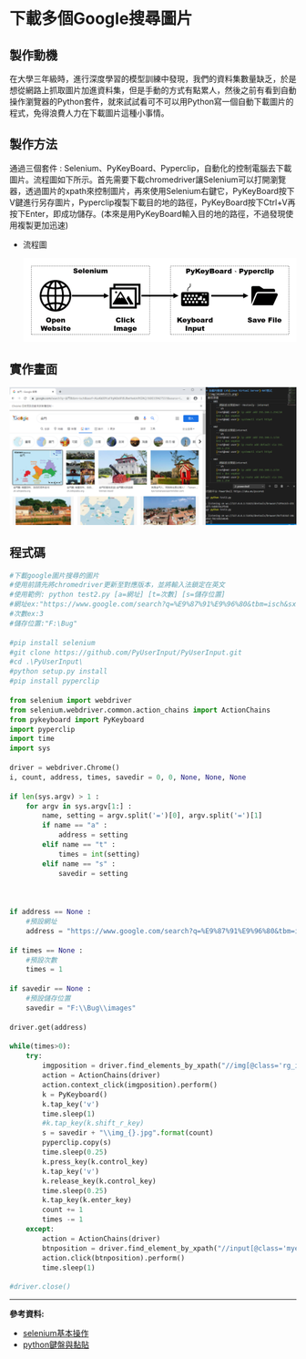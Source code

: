 # 下載多個Google搜尋圖片

## 製作動機

在大學三年級時，進行深度學習的模型訓練中發現，我們的資料集數量缺乏，於是想從網路上抓取圖片加進資料集，但是手動的方式有點累人，然後之前有看到自動操作瀏覽器的Python套件，就來試試看可不可以用Python寫一個自動下載圖片的程式，免得浪費人力在下載圖片這種小事情。

## 製作方法

通過三個套件 : Selenium、PyKeyBoard、Pyperclip，自動化的控制電腦去下載圖片。流程圖如下所示。首先需要下載chromedriver讓Selenium可以打開瀏覽器，透過圖片的xpath來控制圖片，再來使用Selenium右鍵它，PyKeyBoard按下V鍵進行另存圖片，Pyperclip複製下載目的地的路徑，PyKeyBoard按下Ctrl+V再按下Enter，即成功儲存。(本來是用PyKeyBoard輸入目的地的路徑，不過發現使用複製更加迅速)

- 流程圖

    ![](img/GoogleSearchImgDownload/1.png)

## 實作畫面

![](img/GoogleSearchImgDownload/2.png)

## 程式碼

```py
#下載google圖片搜尋的圖片
#使用前請先將chromedriver更新至對應版本，並將輸入法鎖定在英文
#使用範例: python test2.py [a=網址] [t=次數] [s=儲存位置]
#網址ex:"https://www.google.com/search?q=%E9%87%91%E9%96%80&tbm=isch&sxsrf=ALeKk00YcxFlhjA0b6Fl8UBwHwkJv9YZAQ:1600339427551&source=lnms&sa=X&ved=0ahUKEwjol-X4gPDrAhWuGaYKHeFjCkoQ_AUIDSgD&biw=1707&bih=748&dpr=1.13"
#次數ex:3
#儲存位置:"F:\Bug"

#pip install selenium
#git clone https://github.com/PyUserInput/PyUserInput.git 
#cd .\PyUserInput\
#python setup.py install
#pip install pyperclip

from selenium import webdriver
from selenium.webdriver.common.action_chains import ActionChains
from pykeyboard import PyKeyboard
import pyperclip
import time
import sys

driver = webdriver.Chrome()  
i, count, address, times, savedir = 0, 0, None, None, None

if len(sys.argv) > 1 :
    for argv in sys.argv[1:] :
        name, setting = argv.split('=')[0], argv.split('=')[1]
        if name == "a" : 
            address = setting
        elif name == "t" : 
            times = int(setting)
        elif name == "s" : 
            savedir = setting

    

if address == None :
    #預設網址
    address = "https://www.google.com/search?q=%E9%87%91%E9%96%80&tbm=isch&sxsrf=ALeKk00YcxFlhjA0b6Fl8UBwHwkJv9YZAQ:1600339427551&source=lnms&sa=X&ved=0ahUKEwjol-X4gPDrAhWuGaYKHeFjCkoQ_AUIDSgD&biw=1707&bih=748&dpr=1.13"

if times == None :
    #預設次數
    times = 1

if savedir == None :
    #預設儲存位置
    savedir = "F:\\Bug\\images"

driver.get(address)

while(times>0):
    try:
        imgposition = driver.find_elements_by_xpath("//img[@class='rg_i Q4LuWd']")[count]        
        action = ActionChains(driver)
        action.context_click(imgposition).perform()
        k = PyKeyboard()
        k.tap_key('v')
        time.sleep(1)
        #k.tap_key(k.shift_r_key)
        s = savedir + "\\img_{}.jpg".format(count)
        pyperclip.copy(s)
        time.sleep(0.25)
        k.press_key(k.control_key)
        k.tap_key('v')
        k.release_key(k.control_key)
        time.sleep(0.25)
        k.tap_key(k.enter_key)
        count += 1
        times -= 1
    except:
        action = ActionChains(driver)
        btnposition = driver.find_element_by_xpath("//input[@class='mye4qd']")
        action.click(btnposition).perform()
        time.sleep(1)

#driver.close()
```

---

**參考資料:**

- [selenium基本操作](https://freelancerlife.info/zh/blog/python%E7%B6%B2%E8%B7%AF%E7%88%AC%E8%9F%B2%E6%95%99%E5%AD%B8-selenium%E5%9F%BA%E6%9C%AC%E6%93%8D%E4%BD%9C/)
- [python鍵盤與黏貼](https://blog.csdn.net/killvirus007/article/details/89497833)